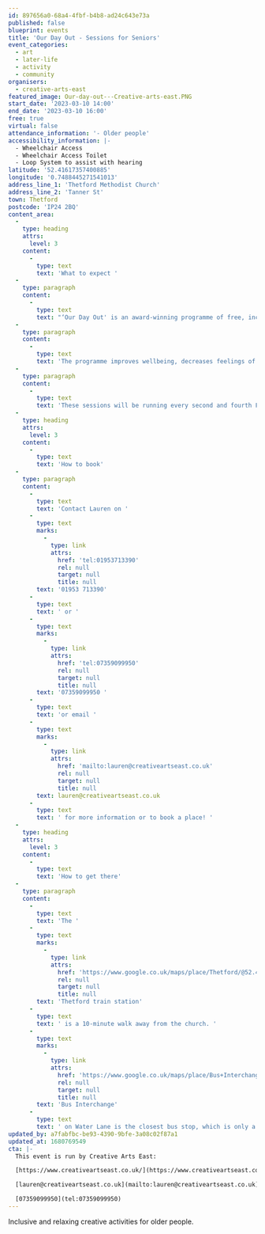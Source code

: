 ```yaml
---
id: 897656a0-68a4-4fbf-b4b8-ad24c643e73a
published: false
blueprint: events
title: 'Our Day Out - Sessions for Seniors'
event_categories:
  - art
  - later-life
  - activity
  - community
organisers:
  - creative-arts-east
featured_image: Our-day-out---Creative-arts-east.PNG
start_date: '2023-03-10 14:00'
end_date: '2023-03-10 16:00'
free: true
virtual: false
attendance_information: '- Older people'
accessibility_information: |-
  - Wheelchair Access
  - Wheelchair Access Toilet
  - Loop System to assist with hearing
latitude: '52.41617357400885'
longitude: '0.7488445271541013'
address_line_1: 'Thetford Methodist Church'
address_line_2: 'Tanner St'
town: Thetford
postcode: 'IP24 2BQ'
content_area:
  -
    type: heading
    attrs:
      level: 3
    content:
      -
        type: text
        text: 'What to expect '
  -
    type: paragraph
    content:
      -
        type: text
        text: "‘Our Day Out' is an award-winning programme of free, inclusive, high-quality creative workshops for older people that take place in a few locations, Thetford being one of them."
  -
    type: paragraph
    content:
      -
        type: text
        text: 'The programme improves wellbeing, decreases feelings of isolation and loneliness, and creates new social connections by bringing people together. The sessions are open to all older people, including carers, those living with dementia or other long-term health conditions, and those who may feel lonely or isolated.'
  -
    type: paragraph
    content:
      -
        type: text
        text: 'These sessions will be running every second and fourth Friday of the month, unless otherwise stated.'
  -
    type: heading
    attrs:
      level: 3
    content:
      -
        type: text
        text: 'How to book'
  -
    type: paragraph
    content:
      -
        type: text
        text: 'Contact Lauren on '
      -
        type: text
        marks:
          -
            type: link
            attrs:
              href: 'tel:01953713390'
              rel: null
              target: null
              title: null
        text: '01953 713390'
      -
        type: text
        text: ' or '
      -
        type: text
        marks:
          -
            type: link
            attrs:
              href: 'tel:07359099950'
              rel: null
              target: null
              title: null
        text: '07359099950 '
      -
        type: text
        text: 'or email '
      -
        type: text
        marks:
          -
            type: link
            attrs:
              href: 'mailto:lauren@creativeartseast.co.uk'
              rel: null
              target: null
              title: null
        text: lauren@creativeartseast.co.uk
      -
        type: text
        text: ' for more information or to book a place! '
  -
    type: heading
    attrs:
      level: 3
    content:
      -
        type: text
        text: 'How to get there'
  -
    type: paragraph
    content:
      -
        type: text
        text: 'The '
      -
        type: text
        marks:
          -
            type: link
            attrs:
              href: 'https://www.google.co.uk/maps/place/Thetford/@52.4190296,0.7433181,17z/data=!3m1!4b1!4m5!3m4!1s0x47d834ed8bf4d6df:0x655fbb89d6a1b149!8m2!3d52.419009!4d0.7455028'
              rel: null
              target: null
              title: null
        text: 'Thetford train station'
      -
        type: text
        text: ' is a 10-minute walk away from the church. '
      -
        type: text
        marks:
          -
            type: link
            attrs:
              href: 'https://www.google.co.uk/maps/place/Bus+Interchange,+Minstergate,+Thetford/@52.4159182,0.7410516,17z/data=!3m1!4b1!4m5!3m4!1s0x47d835384aac837b:0xb2b147592ba9aa9!8m2!3d52.4159122!4d0.7455545'
              rel: null
              target: null
              title: null
        text: 'Bus Interchange'
      -
        type: text
        text: ' on Water Lane is the closest bus stop, which is only a 5-minute walk. '
updated_by: a7fabfbc-be93-4390-9bfe-3a08c02f87a1
updated_at: 1680769549
cta: |-
  This event is run by Creative Arts East:

  [https://www.creativeartseast.co.uk/](https://www.creativeartseast.co.uk/)

  [lauren@creativeartseast.co.uk](mailto:lauren@creativeartseast.co.uk)

  [07359099950](tel:07359099950)
---
```

Inclusive and relaxing creative activities for older people.